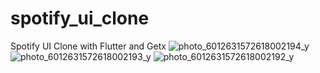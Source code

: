 # spotify_ui_clone
Spotify UI Clone with Flutter and Getx
![photo_6012631572618002194_y](https://github.com/yusufguntav/Spotify_UI_Clone/assets/72694817/78f71acf-ea64-4130-85c2-19edd9be1f02)
![photo_6012631572618002193_y](https://github.com/yusufguntav/Spotify_UI_Clone/assets/72694817/8a02877b-ad23-476a-b335-7dd97f85223f)
![photo_6012631572618002192_y](https://github.com/yusufguntav/Spotify_UI_Clone/assets/72694817/4d4339ec-c575-45b4-998b-4101f5852cf2)
